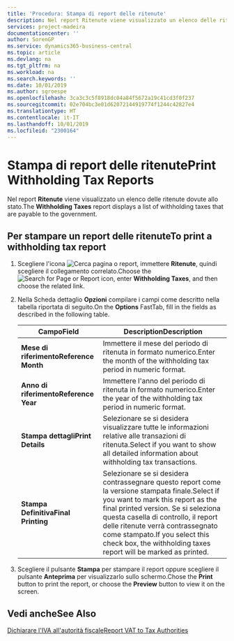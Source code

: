 ```yaml
---
title: 'Procedura: Stampa di report delle ritenute'
description: Nel report Ritenute viene visualizzato un elenco delle ritenute dovute allo stato.
services: project-madeira
documentationcenter: ''
author: SorenGP
ms.service: dynamics365-business-central
ms.topic: article
ms.devlang: na
ms.tgt_pltfrm: na
ms.workload: na
ms.search.keywords: ''
ms.date: 10/01/2019
ms.author: sgroespe
ms.openlocfilehash: 3ca3c3c5f8918dc04a84f5672a19c41cd3f0f237
ms.sourcegitcommit: 02e704bc3e01d62072144919774f1244c42827e4
ms.translationtype: HT
ms.contentlocale: it-IT
ms.lasthandoff: 10/01/2019
ms.locfileid: "2300164"
---
```

# <a name="print-withholding-tax-reports"></a><span data-ttu-id="c3a2e-103">Stampa di report delle ritenute</span><span class="sxs-lookup"><span data-stu-id="c3a2e-103">Print Withholding Tax Reports</span></span>
<span data-ttu-id="c3a2e-104">Nel report **Ritenute** viene visualizzato un elenco delle ritenute dovute allo stato.</span><span class="sxs-lookup"><span data-stu-id="c3a2e-104">The **Withholding Taxes** report displays a list of withholding taxes that are payable to the government.</span></span>  

## <a name="to-print-a-withholding-tax-report"></a><span data-ttu-id="c3a2e-105">Per stampare un report delle ritenute</span><span class="sxs-lookup"><span data-stu-id="c3a2e-105">To print a withholding tax report</span></span>  

1.  <span data-ttu-id="c3a2e-106">Scegliere l'icona ![Cerca pagina o report](../../media/ui-search/search_small.png "icona Cerca pagina o report"), immettere **Ritenute**, quindi scegliere il collegamento correlato.</span><span class="sxs-lookup"><span data-stu-id="c3a2e-106">Choose the ![Search for Page or Report](../../media/ui-search/search_small.png "Search for Page or Report icon") icon, enter **Withholding Taxes**, and then choose the related link.</span></span>  
2.  <span data-ttu-id="c3a2e-107">Nella Scheda dettaglio **Opzioni** compilare i campi come descritto nella tabella riportata di seguito.</span><span class="sxs-lookup"><span data-stu-id="c3a2e-107">On the **Options** FastTab, fill in the fields as described in the following table.</span></span>  

    |<span data-ttu-id="c3a2e-108">Campo</span><span class="sxs-lookup"><span data-stu-id="c3a2e-108">Field</span></span>|<span data-ttu-id="c3a2e-109">Description</span><span class="sxs-lookup"><span data-stu-id="c3a2e-109">Description</span></span>|  
    |---------------------------------|---------------------------------------|  
    |<span data-ttu-id="c3a2e-110">**Mese di riferimento**</span><span class="sxs-lookup"><span data-stu-id="c3a2e-110">**Reference Month**</span></span>|<span data-ttu-id="c3a2e-111">Immettere il mese del periodo di ritenuta in formato numerico.</span><span class="sxs-lookup"><span data-stu-id="c3a2e-111">Enter the month of the withholding tax period in numeric format.</span></span>|  
    |<span data-ttu-id="c3a2e-112">**Anno di riferimento**</span><span class="sxs-lookup"><span data-stu-id="c3a2e-112">**Reference Year**</span></span>|<span data-ttu-id="c3a2e-113">Immettere l'anno del periodo di ritenuta in formato numerico.</span><span class="sxs-lookup"><span data-stu-id="c3a2e-113">Enter the year of the withholding tax period in numeric format.</span></span>|  
    |<span data-ttu-id="c3a2e-114">**Stampa dettagli**</span><span class="sxs-lookup"><span data-stu-id="c3a2e-114">**Print Details**</span></span>|<span data-ttu-id="c3a2e-115">Selezionare se si desidera visualizzare tutte le informazioni relative alle transazioni di ritenuta.</span><span class="sxs-lookup"><span data-stu-id="c3a2e-115">Select if you want to show all detailed information about withholding tax transactions.</span></span>|  
    |<span data-ttu-id="c3a2e-116">**Stampa Definitiva**</span><span class="sxs-lookup"><span data-stu-id="c3a2e-116">**Final Printing**</span></span>|<span data-ttu-id="c3a2e-117">Selezionare se si desidera contrassegnare questo report come la versione stampata finale.</span><span class="sxs-lookup"><span data-stu-id="c3a2e-117">Select if you want to mark this report as the final printed version.</span></span> <span data-ttu-id="c3a2e-118">Se si seleziona questa casella di controllo, il report delle ritenute verrà contrassegnato come stampato.</span><span class="sxs-lookup"><span data-stu-id="c3a2e-118">If you select this check box, the withholding taxes report will be marked as printed.</span></span>|  

3.  <span data-ttu-id="c3a2e-119">Scegliere il pulsante **Stampa** per stampare il report oppure scegliere il pulsante **Anteprima** per visualizzarlo sullo schermo.</span><span class="sxs-lookup"><span data-stu-id="c3a2e-119">Chose the **Print** button to print the report, or choose the **Preview** button to view it on the screen.</span></span>  

## <a name="see-also"></a><span data-ttu-id="c3a2e-120">Vedi anche</span><span class="sxs-lookup"><span data-stu-id="c3a2e-120">See Also</span></span>  
 [<span data-ttu-id="c3a2e-121">Dichiarare l'IVA all'autorità fiscale</span><span class="sxs-lookup"><span data-stu-id="c3a2e-121">Report VAT to Tax Authorities</span></span>](../../finance-how-report-vat.md)
